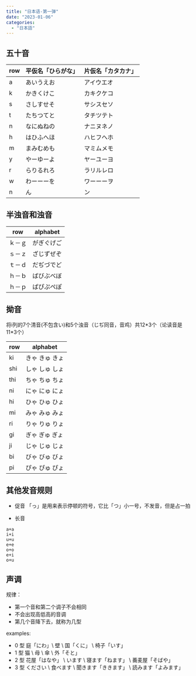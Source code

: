 ```yaml
---
title: "日本语-第一弹"
date: "2023-01-06"
categories:
  - "日本語"
---
```


## 五十音

| row | 平仮名「ひらがな」 | 片仮名「カタカナ」 |
| --- | --- | --- |
| a | あいうえお | アイウエオ |
| k | かきくけこ | カキクケコ |
| s | さしすせそ | サシスセソ |
| t | たちつてと | タチツテト |
| n | なにぬねの | ナニヌネノ |
| h | はひふへほ | ハヒフへホ |
| m | まみむめも | マミムメモ |
| y | やーゆーよ | ヤーユーヨ |
| r | らりるれろ | ラリルレロ |
| w | わーーーを | ワーーーヲ |
| n | ん | ン |

## 半浊音和浊音

| row | alphabet |
| --- | --- |
| ｋ－ｇ | がぎぐげご |
| ｓ－ｚ | ざじずぜぞ |
| ｔ－ｄ | だぢづでど |
| ｈ－ｂ | ばびぶべぼ |
| ｈ－ｐ | ぱぴぷぺぽ |

## 拗音

将i列的7个清音(不包含い)和5个浊音（じぢ同音，音鸡）共12\*3个（论读音是11\*3个）

| row | alphabet |
| --- | --- |
| ki | きゃ きゅ きょ |
| shi | しゃ しゅ しょ |
| thi | ちゃ ちゅ ちょ |
| ni | にゃ にゅ にょ |
| hi | ひゃ ひゅ ひょ |
| mi | みゃ みゅ みょ |
| ri | りゃ りゅ りょ |
| gi | ぎゃ ぎゅ ぎょ |
| ji | じゃ じゅ じょ |
| bi | びゃ びゅ びょ |
| pi | ぴゃ ぴゅ ぴょ |

## 其他发音规则

- 促音 「っ」是用来表示停顿的符号，它比「つ」小一号，不发音，但是占一拍

- 长音

```
a+a
i+i
u+u
e+e
o+o
e+i
o+u
```
## 声调
规律：
- 第一个音和第二个调子不会相同
- 不会出现高低高的音调
- 第几个音降下去，就称为几型

examples:
- 0 型 庭「にわ」\ 壁 \ 国「くに」 \ 椅子「いす」
- 1 型 猫 \ 母 \ 傘 \ 外「そと」
- 2 型 花屋「はなや」 \ います \ 寝ます「ねます」 \ 蕎麦屋「そばや」
- 3 型 ください \ 食べます \ 聞きます「ききます」 \ 読みます「よみます」

